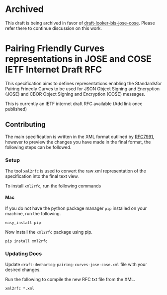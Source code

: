 # Archived

This draft is being archived in favor of [draft-looker-bls-jose-cose](https://github.com/tplooker/draft-looker-bls-jose-cose). Please refer there to continue discussion on this work.

# Pairing Friendly Curves representations in JOSE and COSE IETF Internet Draft RFC

This specification aims to defines representations enabling the Standardsfor Pairing Frinedly Curves to be used for JSON Object Signing and Encryption (JOSE) and CBOR Object Signing and Encryption (COSE) messages.

This is currently an IETF internet draft RFC available (Add link once published)

## Contributing

The main specification is written in the XML format outlined by [RFC7991](https://tools.ietf.org/html/rfc7991), however to preview the changes you have made in
the final format, the following steps can be followed.

### Setup

The tool `xml2rfc` is used to convert the raw xml representation of the specification into the final text view.

To install `xml2rfc`, run the following commands

#### Mac

If you do not have the python package manager `pip` installed on your machine, run the following.

`easy_install pip`

Now install the `xml2rfc` package using pip.

`pip install xml2rfc`

### Updating Docs

Update `draft-denhartog-pairing-curves-jose-cose.xml` file with your desired changes.

Run the following to compile the new RFC txt file from the XML.

`xml2rfc *.xml`
